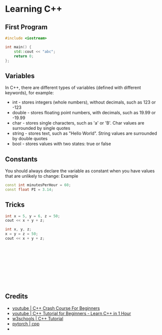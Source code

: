 # Learning C++

## First Program

```c++
#include <iostream>

int main() {
    std::cout << "abc";
    return 0;
};
```

## Variables

In C++, there are different types of variables (defined with different keywords), for example:

- int - stores integers (whole numbers), without decimals, such as 123 or -123
- double - stores floating point numbers, with decimals, such as 19.99 or -19.99
- char - stores single characters, such as 'a' or 'B'. Char values are surrounded by single quotes
- string - stores text, such as "Hello World". String values are surrounded by double quotes
- bool - stores values with two states: true or false

## Constants

You should always declare the variable as constant when you have values that are unlikely to change:
Example
```c++
const int minutesPerHour = 60;
const float PI = 3.14;
```

## Tricks

```c++
int x = 5, y = 6, z = 50;
cout << x + y + z;
```

```c++
int x, y, z;
x = y = z = 50;
cout << x + y + z;
```

```c++

```
```c++

```
```c++

```

```c++

```

```c++

```

```c++

```

```c++

```

```c++

```

```c++

```

```c++

```


## Credits

- [youtube | C++ Crash Course For Beginners
  ](https://www.youtube.com/watch?v=1v_4dL8l8pQ&t=3464s&ab_channel=TraversyMedia)
- [youtube | C++ Tutorial for Beginners - Learn C++ in 1 Hour](https://www.youtube.com/watch?v=ZzaPdXTrSb8&ab_channel=ProgrammingwithMosh)
- [w3schools | C++ Tutorial](https://www.w3schools.com/cpp/)
- [pytorch | cpp](https://pytorch.org/cppdocs/frontend.html)
- []()








